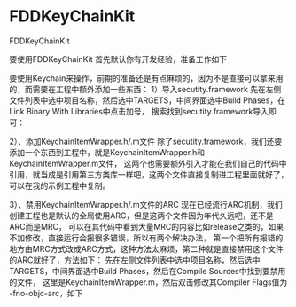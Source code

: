 # FDDKeyChainKit
FDDKeyChainKit

要使用FDDKeyChainKit  首先默认你有开发经验，准备工作如下

要使用Keychain来操作，前期的准备还是有点麻烦的，因为不是直接可以拿来用的，而需要在工程中额外添加一些东西：
1）导入secutity.framework
先在左侧文件列表中选中项目名称，然后选中TARGETS，中间界面选中Build Phases，在Link Binary With Libraries中点击加号，
搜索找到secutity.framework导入即可：

2）、添加KeychainItemWrapper.h/.m文件
除了secutity.framework，我们还要添加一个东西到工程中，就是KeychainItemWrapper.h和KeychainItemWrapper.m文件，
这两个也需要额外引入才能在我们自己的代码中引用，就当成是引用第三方类库一样吧，这两个文件直接复制进工程里面就好了，可以在我的示例工程中复制。


3）、禁用KeychainItemWrapper.h/.m文件的ARC
现在已经流行ARC机制，我们创建工程也是默认的全局使用ARC，但是这两个文件因为年代久远吧，还不是ARC而是MRC，
可以在其代码中看到大量MRC的内容比如release之类的，如果不加修改，直接运行会报很多错误，所以有两个解决办法，
第一个把所有报错的地方由MRC方式改成ARC方式，这种方法太麻烦，第二种就是直接禁用这个文件的ARC就好了，方法如下：
先在左侧文件列表中选中项目名称，然后选中TARGETS，中间界面选中Build Phases，然后在Compile Sources中找到要禁用的文件，
这里是KeychainItemWrapper.m，然后双击修改其Compiler Flags值为 -fno-objc-arc，如下

